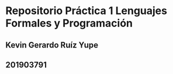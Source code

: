 # Repositorio Práctica 1 Lenguajes Formales y Programación
## Kevin Gerardo Ruíz Yupe 
## 201903791
